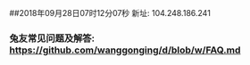 ##2018年09月28日07时12分07秒 新址: 104.248.186.241
### 兔友常见问题及解答: https://github.com/wanggonging/d/blob/w/FAQ.md
